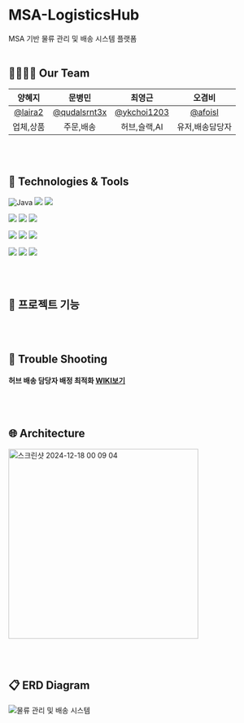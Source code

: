 # MSA-LogisticsHub
MSA 기반 물류 관리 및 배송 시스템 플랫폼
<br><br>

## 👨‍👩‍👧‍👦 Our Team

|양혜지|문병민|최영근|오겸비|
|:---:|:---:|:---:|:---:|
|[@laira2](https://github.com/laira2)|[@qudalsrnt3x](https://github.com/qudalsrnt3x)|[@ykchoi1203](https://github.com/ykchoi1203)|[@afoisl](https://github.com/afoisl)|
|업체,상품|주문,배송|허브,슬랙,AI|유저,배송담당자|


<br><br>

## 📝 Technologies & Tools
![Java](https://img.shields.io/badge/java-%23ED8B00.svg?style=for-the-badge&logo=openjdk&logoColor=white) <img src="https://img.shields.io/badge/SpringBoot-6DB33F?style=for-the-badge&logo=springboot&logoColor=white"/> <img src="https://img.shields.io/badge/SpringSecurity-6DB33F?style=for-the-badge&logo=SpringSecurity&logoColor=white"/>

<img src="https://img.shields.io/badge/postgres-%234169E1.svg?style=for-the-badge&logo=postgresql&logoColor=white"> <img src="https://img.shields.io/badge/Redis-DC382D?style=for-the-badge&logo=Redis&logoColor=white"/> <img src="https://img.shields.io/badge/Gradle-02303A?style=for-the-badge&logo=Gradle&logoColor=white"/>

<img src="https://img.shields.io/badge/Docker-2496ED?style=for-the-badge&logo=docker&logoColor=white"/> <img src="https://img.shields.io/badge/git-F05032?style=for-the-badge&logo=git&logoColor=white"/> <img src="https://img.shields.io/badge/github-181717?style=for-the-badge&logo=github&logoColor=white"/> 

<img src="https://img.shields.io/badge/IntelliJIDEA-000000?style=for-the-badge&logo=IntelliJIDEA&logoColor=white"/> <img src="https://img.shields.io/badge/Notion-000000?style=for-the-badge&logo=Notion&logoColor=white"/> <img src="https://img.shields.io/badge/Slack-4A154B?style=for-the-badge&logo=slack&logoColor=white"/>

<br><br>

## 🚗 프로젝트 기능


<br><br>

## 🚨 Trouble Shooting
#### 허브 배송 담당자 배정 최적화 [WIKI보기](https://github.com/i-four-people/MSA-LogisticsHub/wiki/%5BTrouble-Shooting%5D-%ED%97%88%EB%B8%8C-%EB%B0%B0%EC%86%A1-%EB%8B%B4%EB%8B%B9%EC%9E%90-%EB%B0%B0%EC%A0%95-%EC%B5%9C%EC%A0%81%ED%99%94)

<br><br>

## 🌐 Architecture
<img width="373" alt="스크린샷 2024-12-18 00 09 04" src="https://github.com/user-attachments/assets/f0582b2a-9942-4374-be75-e9372a420bab" />


<br><br>

## 📋 ERD Diagram
![물류 관리 및 배송 시스템](https://github.com/user-attachments/assets/dfa69175-c486-44f4-9b21-267ab083872d)
